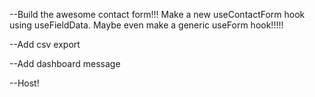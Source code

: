 --Build the awesome contact form!!! Make a new useContactForm hook using useFieldData. Maybe even make a generic useForm hook!!!!!

--Add csv export

--Add dashboard message

--Host!